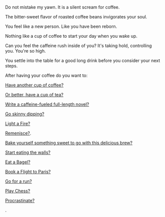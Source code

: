 Do not mistake my yawn.
It is a silent scream for coffee.

The bitter-sweet flavor of roasted coffee beans invigorates your soul.

You feel like a new person. Like you have been reborn.

Nothing like a cup of coffee to start your day when you wake up.

Can you feel the caffeine rush inside of you? It's taking hold, controlling you. You're so high.

You settle into the table for a good long drink before you consider your next steps.

After having your coffee do you want to:

[Have another cup of coffee?](another-coffee/another-coffee.md)

[Or better, have a cup of tea?](drink-tea/drink-hot-tea.md)

[Write a caffeine-fueled full-length novel?](novel/full-length-novel.md)

[Go skinny dipping?](nude-run/nude-run.md)

[Light a Fire?](../light-fire/fire.md)

[Remenisce?](../remenisce/better-times.md).

[Bake yourself something sweet to go with this delicious brew?](cookie/bake-cookies.md)

[Start eating the walls?](../eating-walls/eating-marshmallows.md)

[Eat a Bagel?](bagel/eat-a-bagel.md)

[Book a Flight to Paris?](Paris/fly-to-paris.md)

[Go for a run?](Run/run.md)

[Play Chess?](chess/chess.md)

[Procrastinate?](procrastinate/procrastinate.md)

.
